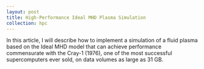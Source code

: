 ```yaml
---
layout: post
title: High-Performance Ideal MHD Plasma Simulation
collection: hpc
---
```

In this article, I will describe how to implement a simulation of a fluid plasma based on the Ideal MHD model that can achieve performance commensurate with the Cray-1 $(1976)$, one of the most successful supercomputers ever sold, on data volumes as large as $31$ GB. 